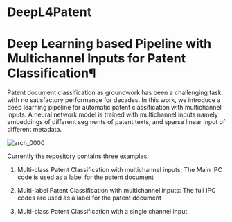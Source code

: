 # DeepL4Patent
# Deep Learning based Pipeline with Multichannel Inputs for Patent Classification¶

Patent document classification as groundwork has been a challenging task with no satisfactory performance for decades.  In this work, we introduce a deep learning pipeline for automatic patent classification with multichannel inputs.   A neural network model is trained with multichannel inputs namely embeddings of different segments of patent texts, and sparse linear input of different metadata.


![arch_0000](https://user-images.githubusercontent.com/52244944/60329845-742e2680-9991-11e9-8d43-65311eb837a9.png)

Currently the repository contains three examples:

1. Multi-class Patent Classification with multichannel inputs: The Main IPC code is used as a label for the patent document

2. Multi-label Patent Classification with multichannel inputs: The full IPC codes are used as a label for the patent document

3. Multi-class Patent Classification with a single channel input

